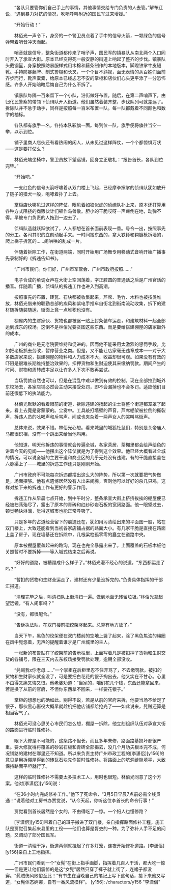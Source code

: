 　　“各队只要管你们自己手上的事情，其他事情交给专门负责的人去管。”解布辽说，“遇到暴力对抗的情况，吹哨呼叫附近的国民军过来增援。”

　　“开始行动！”

　　林佰光一声令下，身旁的一个警卫员点着了手中的信号火箭，一颗绿色的信号弹带着哨音冲天而起。

　　哨音就是信号，整条街道都传来了哨子声，国民军的镇暴队从南北两个入口同时开入了承宣大街。原本已经变得死一般安静的街道上响起了整齐的步伐。镇暴队头戴钢盔，身穿按照防暴服样式用木棉和藤条制作的本地版本，脚蹬铁掌牛皮短靴。手持防暴藤牌、制式警棍和长叉，一个个目不斜视，面无表情的从百姓们面前齐步而行，靴声橐槖，给原本已经忐忑不安的掌柜和店伙们心头更平添了一分恐怖感。许多人开始暗暗后悔自己为什么不拆了。

　　镇暴队每隔一百米留下一个小队，沿街做好布置。随后，在第二声哨声下，由归化民警察的带领下侦缉队开入街道。他们虽然着装齐整，步伐队列可就差远了。拆除队并不急于动手，同样是按照每一百米布置一队。每一队都戴着不同颜色和数字的袖标。

　　各队都有旗手一名，各持本队彩旗一面。每到位一队，旗手便将旗往当空一举，以示到位。

　　铺子里商人店伙还有看热闹的闲人，从未见过这样阵仗，一个个都惊惧万状——这是要打仗么？

　　林佰光端坐椅中，警卫员放下望远镜，回身立正敬礼：“报告首长，各队到位完毕。”

　　“开始吧。”

　　一支红色的信号火箭呼啸着从双门楼上飞起，已经摩拳擦掌的侦缉队犹如放开了链子的猎犬一般，咆哮着扑了上去。

　　掌柜店伙哪见过这样的阵仗，眼见着如狼似虎的侦缉队扑上来，原本还打算用各种方式阻挠的商贩伙计们顿作鸟兽散。胆小的干脆哎呀一声瘫倒在地，动弹不得。早被专门负责的人拖到一边去了。

　　侦缉队造就跃跃欲试了，人人都想在首长面前表现一番。号令一出，按照事先的分工。各司其职的立刻动起手来。一时间搬东西的，拿大铁锤和钩镰枪拆墙的，爬上梯子拆瓦的……闹哄哄的乱成一片。

　　伴随着拆除工作，在街道两端，同时开始用广场舞专用移动式音响开始广播事先录制好的《拆违告知书》。

　　“广州市民们。你们好，广州市军管会、广州市政府按照……”

　　电子合成的单调女声在大街上空回荡着，字正腔圆的普通话之后是广州官话的播音。伴随着广播，侦缉队的拆违工作也进入到高潮。

　　按照事先的布置，砖瓦、石块都被收集起来，芦席、毛竹、木料也被按类堆放，林佰光借来的联勤总部的疾风和紫电手推车自街北到街南流动收集，拆下的建材随拆随装随运，街面上竟一点堆积也没有。

　　棚屋内的生财家伙、货物也都被逐一贴上封条装车运走，和建筑材料一起全部运到城东的校场。这倒不是林佰光要贪图这些东西。而是要给搭建棚屋的店家额外的成本。

　　广州的商业是元老院要维持和促进的。因而他不能采用太激烈的惩罚手段，比如把老板抓去劳改，暂停营业之类。但是，又不能让店家毫无违章成本——对于大多数店家来说，搭建棚屋的物料和人力成本不大，收益却很可观。如果没有有效的吓阻是很难长期维持整治效果的。扣押货物和生财迫使其来缴纳罚款。期间产生的时间、财物和周转成本足以让许多人下次不敢再尝试。

　　当场罚款自然也可以，但是在混乱中难以做到有效的控制。现在全部拉到城外东校场去，各家店铺必然会主动来接受处罚，即不会漏掉也不会多罚。适应他们目前还很低下的执法能力。

　　林佰光默默的看着眼前的街道，拆除违建的扬起的尘土将整个街道都笼罩了起来。看上去竟是雾蒙蒙的。尘雾中。工具敲打墙壁的声音，芦席棚架被拉倒的撕裂声，拆违人员的吆喝声和斥骂声。间或也夹杂着一两声女人的哭叫骂街声。

　　总体来说，效果不错。林佰光心想。看来城里的城狐社鼠们，特别是关帝庙人马都很识相，没有一个跳出来给当他鸡用。

　　他知道，明天他拆违的事情就会传遍全城，各家茶居、茶棚里都会绘声绘色的讲着今天的见闻——他摆出这个阵仗就是为了得到这个效果。他已经大概看过全城的情况，可以说全城的主要干道和商业区的几乎无处没有违建。有的干脆直接盖在六脉渠上了——城里的拆违工作还只是刚刚开始。

　　广州市政府不可能每次拆违都摆出这么大的阵势，所以第一次就要把气势做足，场面摆够。他有点遗憾居然没有人出来闹腾，否则他可以好好的杀几只鸡，这样对接下来的拆违工作有更好的警示作用。

　　拆违工作从早晨七点开始，到中午时分，整条承宣大街上挤挤挨挨的棚屋便已经被扫荡殆尽了，露出了原本的青砖和红纱砂岩石板的宽阔路面。他一眼望过去，顿觉畅快淋漓，觉得这城市也能正常呼吸了。

　　只是多年的占道经营留下的痕迹还在，犹如用污渍绘出来的平面图一般，站在双门楼上，大致还能看到当初各家店铺占据的路面大小。有几家干脆是直接在路面上盖了房子，现在墙基还在拆除中，几根梁柱孤零零的矗立在道路中央。

　　原本被棚屋覆盖起来的路沟，现在也完全暴露出来了。上面覆盖的石板木板他关照暂时不要拆掉——等入城式结束之后再说。

　　“好好的道路，被糟蹋成什么样子了。”林佰光漫不经心的说道，“东西都运走了吗？”

　　“暂扣的货物和生财全运走了。建材还有少量没拆完的。”负责具体指挥的干部汇报道。

　　“清理完毕之后，叫清扫队上街清扫一遍。做到地面无残留垃圾。”林佰光拿起望远镜，“有人闹事吗？”

　　“没有，都很配合。”

　　“告诉执法队，在双门楼前把绞架竖起来。总算有地方放了。”

　　当天下午，黑色的绞架便在双门楼前的空地上竖了起来，涂了黑色焦油的绳圈在风中晃悠着，无声的提醒着谁才是广州城里的主人。

　　一张新的布告贴在了绞架前的告示栏里，上面写着凡是被扣押了货物和生财交货的各铺号，限在三天内去东校场接受罚款处理，逾期全部没收。

　　“髡贼我x你老母……”一个掌柜在后柜里忍不住开骂了，不去缴罚款，被扣的货物和生财家伙就全没了，可是要把白花花的银子掏出去，他又实在不甘心。心里不由得又痛又悔又恨。他老婆劝道：“当家的，咱们花几个钱，东西还能拿回来，若是换了从前的官府，不但你东西拿不回来，一样要花银子。”

　　掌柜的想想也的确如此。别得不说，若是从前的官府来拆，他要当场不给足了银子，那伙黑心衙役大概早就趁机把他店铺都给抢光了——如此说来，髡贼还算是相当客气了。

　　林佰光可没心思关心市民们怎么想，棚屋一拆除，他立刻组织队伍对承宣大街的路面进行临时性修补。

　　眼下大修是不可能的，这条路不但长，而且多年未修，路面路基损坏都很严重。要大修就得将覆盖的砂岩石板和青砖全部揭去，没几个月功夫根本完不成，何况铺路的建材在哪里还不知道。所以来负责主持广州市政工程的[李潇侣][y156]的意见是用拆棚屋得到的砖瓦石块先作暂时性修补。将路面上的坑洞缝隙填平，大致保持路面平坦就行了。

　　这样的临时性修补不需要太多技术工人，用时也很短。林佰光同意了这个方案。他对[李潇侣][y156]说：

　　“在36小时内完成修补工作。”他下了死命令，“3月5日早晨7点前必需全线贯通！”说着他对工房书办贾觉说，“从今天起，你听这位李首长的命令行事！”

　　贾觉看到首长居然是个女的，不由得吃了一惊。一个妇人也懂修路？

　　[李潇侣][y156]带着自己的班子搬进了双门楼，亲自指挥路面修补工程。施工队是贾觉召集起来县里的工役——他们也算是胥吏的一种。为了弥补人手不足的问题，又调动了部分国民军。

　　街道一清理干净，街道两侧就挂起了许多灯笼，连夜开始修补道路。[李潇侣][y156]亲自上工地指挥。

　　广州市民们看到一个“女髡”在街上指手画脚，指挥着几百人干活，都大吃一惊——但是更让他们震惊的是这“女髡”居然只穿了裤子就上街了，连裙子都没穿。“髡贼伤风败俗至此！”有书生在当晚自己的笔记上写下这句话，接下来他又写道，“女髡体态婀娜，自有一番风流模样”。
[y156]: /characters/y156 "李潇侣"
